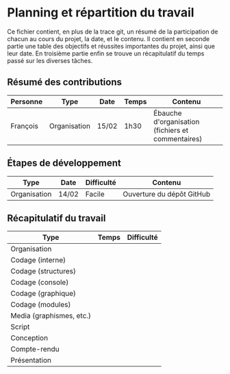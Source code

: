 # Planning et répartition du travail
Ce fichier contient, en plus de la trace git, un résumé de la participation de
chacun au cours du projet, la date, et le contenu.
Il contient en seconde partie une table des objectifs et réussites importantes
du projet, ainsi que leur date.
En troisième partie enfin se trouve un récapitulatif du temps passé sur les
diverses tâches.

## Résumé des contributions
Personne | Type | Date | Temps | Contenu
---------|------|------|-------|--------
François|Organisation|15/02|1h30|Ébauche d'organisation (fichiers et commentaires)

## Étapes de développement
Type|Date|Difficulté|Contenu
----|----|----------|-------
Organisation|14/02|Facile|Ouverture du dépôt GitHub

## Récapitulatif du travail
Type|Temps|Difficulté
----|-----|----------
Organisation||
Codage (interne)||
Codage (structures)||
Codage (console)||
Codage (graphique)||
Codage (modules)||
Media (graphismes, etc.)||
Script||
Conception||
Compte-rendu||
Présentation||
